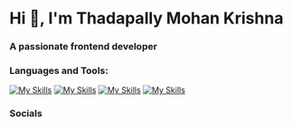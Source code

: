 <h1 >Hi 👋, I'm Thadapally Mohan Krishna</h1>
<h3 >A passionate frontend developer</h3>

<h3 align="left">Languages and Tools:</h3>

[![My Skills](https://skillicons.dev/icons?i=html,css,js )](https://skillicons.dev)
[![My Skills](https://skillicons.dev/icons?i=java,c )](https://skillicons.dev)
[![My Skills](https://skillicons.dev/icons?i=react,vite )](https://skillicons.dev)
[![My Skills](https://skillicons.dev/icons?i=git)](https://skillicons.dev)

<h3 align="left">Socials</h3>
